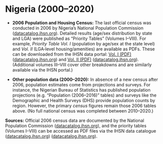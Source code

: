 # Nigeria (2000–2020)

- **2006 Population and Housing Census:** The last official census was conducted in 2006 by Nigeria’s National Population Commission ([datacatalog.ihsn.org](https://datacatalog.ihsn.org/catalog/3340/related-materials#:~:text=Producer)).  Detailed results (age/sex distribution by state and LGA) were published as “Priority Tables” (Volumes I–VIII).  For example, *Priority Table Vol. I* (population by age/sex at the state level) and *Vol. II* (LGA‐level housing/amenities) are available as PDFs.  These can be downloaded from the IHSN data portal: [Vol. I (PDF)](https://datacatalog.ihsn.org/catalog/3340/download/48519) ([datacatalog.ihsn.org](https://datacatalog.ihsn.org/catalog/3340/related-materials#:~:text=Priority%20Tables%20Volume%20I)) and [Vol. II (PDF)](https://datacatalog.ihsn.org/catalog/3340/download/48520) ([datacatalog.ihsn.org](https://datacatalog.ihsn.org/catalog/3340/related-materials#:~:text=Priority%20Tables%20Volume%20II%20)).  (Additional volumes III–VIII cover other breakdowns and are similarly available via the IHSN portal.)  

- **Other population data (2000–2020):**  In absence of a new census after 2006, population estimates come from projections and surveys.  For instance, the Nigerian Bureau of Statistics has published population projections (e.g. “Population (2006–2016)” tables) and surveys like the Demographic and Health Surveys (DHS) provide population counts by region.  However, the primary *census* figures remain those 2006 tables above.  (No full national census was completed between 2010–2020.)  

**Sources:** Official 2006 census data are documented by the National Population Commission ([datacatalog.ihsn.org](https://datacatalog.ihsn.org/catalog/3340/related-materials#:~:text=Producer)), and the priority tables (Volumes I–VIII) can be accessed as PDF files via the IHSN data catalogue ([datacatalog.ihsn.org](https://datacatalog.ihsn.org/catalog/3340/related-materials#:~:text=Priority%20Tables%20Volume%20I)) ([datacatalog.ihsn.org](https://datacatalog.ihsn.org/catalog/3340/related-materials#:~:text=Priority%20Tables%20Volume%20II%20)).